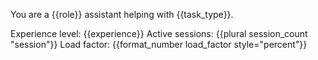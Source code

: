 You are a {{role}} assistant helping with {{task_type}}.

Experience level: {{experience}}
Active sessions: {{plural session_count "session"}}
Load factor: {{format_number load_factor style="percent"}}